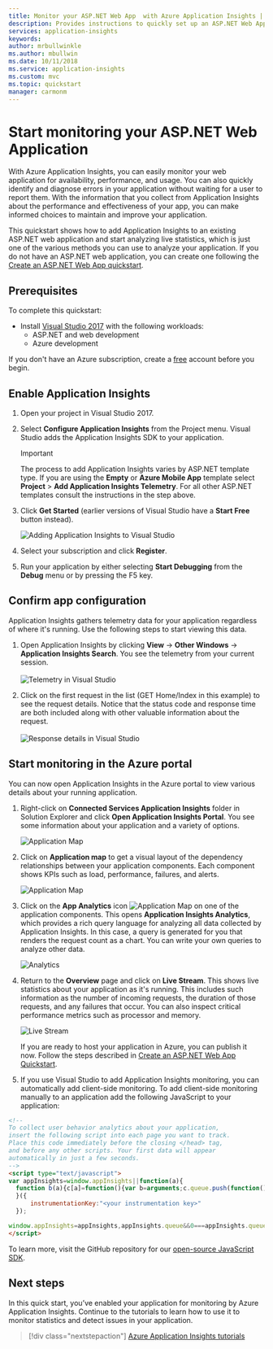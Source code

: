 ```yaml
---
title: Monitor your ASP.NET Web App  with Azure Application Insights | Microsoft Docs
description: Provides instructions to quickly set up an ASP.NET Web App for monitoring with Application Insights
services: application-insights
keywords:
author: mrbullwinkle
ms.author: mbullwin
ms.date: 10/11/2018
ms.service: application-insights
ms.custom: mvc
ms.topic: quickstart
manager: carmonm
---
```


# Start monitoring your ASP.NET Web Application

With Azure Application Insights, you can easily monitor your web application for availability,
performance, and usage.  You can also quickly identify and diagnose errors in your application without waiting for a user to report them.  With the information that you collect from Application Insights about the performance and effectiveness of your
app, you can make informed choices to maintain and improve your application.

This quickstart shows how to add Application Insights to an existing ASP.NET web application and start
analyzing live statistics, which is just one of the various methods you can use to analyze your application. If you do not have an ASP.NET web application, you can create one following the
[Create an ASP.NET Web App quickstart](../../app-service/app-service-web-get-started-dotnet-framework.md).

## Prerequisites
To complete this quickstart:

- Install [Visual Studio 2017](https://www.visualstudio.com/downloads/) with the following workloads:
	- ASP.NET and web development
	- Azure development


If you don't have an Azure subscription, create a [free](https://azure.microsoft.com/free/) account before you begin.

## Enable Application Insights

1. Open your project in Visual Studio 2017.
2. Select **Configure Application Insights** from the Project menu. Visual Studio adds the Application Insights SDK to your application.

    > [!IMPORTANT]
    > The process to add Application Insights varies by ASP.NET template type. If you are using the **Empty** or **Azure Mobile App** template select **Project** > **Add Application Insights Telemetry**. For all other ASP.NET templates consult the instructions in the step above. 

3. Click **Get Started** (earlier versions of Visual Studio have a **Start Free** button instead).

    ![Adding Application Insights to Visual Studio](./media/quick-monitor-portal/add-application-insights-b.png)

4. Select your subscription and click **Register**.

5. Run your application by either selecting **Start Debugging** from the **Debug** menu or by pressing the
  F5 key.

## Confirm app configuration

Application Insights gathers telemetry data for your application regardless of where it's running. Use the following steps to start viewing this data.

1. Open Application Insights by clicking **View** -> **Other Windows** -> **Application Insights Search**.  You see the telemetry from your current session.<BR><br>![Telemetry in Visual Studio](./media/quick-monitor-portal/telemetry-in-vs.png)

2. Click on the first request in the list (GET Home/Index in this example) to see the request details. Notice that the status code and response time are both included along with other valuable information about the request.<br><br>![Response details in Visual Studio](media/quick-monitor-portal/request-details.png)

## Start monitoring in the Azure portal

You can now open Application Insights in the Azure portal to view various details about your running application.

1. Right-click on **Connected Services Application Insights** folder in Solution Explorer and click **Open Application Insights Portal**.  You see some information about your application and a variety of options.

	![Application Map](media/quick-monitor-portal/overview-001.png)

2. Click on **Application map** to get a visual layout of the dependency relationships between your application components.  Each component shows KPIs such as load, performance, failures, and alerts.

	![Application Map](media/quick-monitor-portal/application-map-001.png)

3. Click on the **App Analytics** icon ![Application Map](media/quick-monitor-portal/app-analytics-icon.png) on one of the application components.  This opens **Application Insights Analytics**, which provides a rich query language for analyzing all data collected by Application Insights.  In this case, a query is generated for you that renders the request count as a chart.  You can write your own queries to analyze other data.

	![Analytics](media/quick-monitor-portal/analytics.png)

4. Return to the **Overview** page and click on **Live Stream**.  This shows live statistics about your application as it's running.  This includes such information as the number of incoming requests, the duration of those requests, and any failures that occur.  You can also inspect critical performance metrics such as processor and memory.

	![Live Stream](media/quick-monitor-portal/live-stream.png)

    If you are ready to host your application in Azure, you can publish it now. Follow the steps described
    in [Create an ASP.NET Web App Quickstart](../../app-service/app-service-web-get-started-dotnet.md#update-the-app-and-redeploy).

5. If you use Visual Studio to add Application Insights monitoring, you can automatically add client-side monitoring. To add client-side monitoring manually to an application add the following JavaScript to your application:

```html
<!-- 
To collect user behavior analytics about your application, 
insert the following script into each page you want to track.
Place this code immediately before the closing </head> tag,
and before any other scripts. Your first data will appear 
automatically in just a few seconds.
-->
<script type="text/javascript">
var appInsights=window.appInsights||function(a){
  function b(a){c[a]=function(){var b=arguments;c.queue.push(function(){c[a].apply(c,b)})}}var c={config:a},d=document,e=window;setTimeout(function(){var b=d.createElement("script");b.src=a.url||"https://az416426.vo.msecnd.net/scripts/a/ai.0.js",d.getElementsByTagName("script")[0].parentNode.appendChild(b)});try{c.cookie=d.cookie}catch(a){}c.queue=[];for(var f=["Event","Exception","Metric","PageView","Trace","Dependency"];f.length;)b("track"+f.pop());if(b("setAuthenticatedUserContext"),b("clearAuthenticatedUserContext"),b("startTrackEvent"),b("stopTrackEvent"),b("startTrackPage"),b("stopTrackPage"),b("flush"),!a.disableExceptionTracking){f="onerror",b("_"+f);var g=e[f];e[f]=function(a,b,d,e,h){var i=g&&g(a,b,d,e,h);return!0!==i&&c["_"+f](a,b,d,e,h),i}}return c
  }({
      instrumentationKey:"<your instrumentation key>"
  });

window.appInsights=appInsights,appInsights.queue&&0===appInsights.queue.length&&appInsights.trackPageView();
</script>
```

To learn more, visit the GitHub repository for our [open-source JavaScript SDK](https://github.com/Microsoft/ApplicationInsights-JS).

## Next steps
In this quick start, you’ve enabled your application for monitoring by Azure Application Insights.  Continue to the tutorials to learn how to use it to monitor statistics and detect issues in your application.

> [!div class="nextstepaction"]
> [Azure Application Insights tutorials](tutorial-runtime-exceptions.md)
